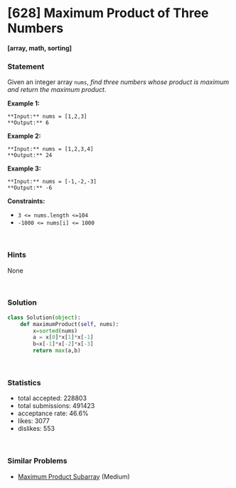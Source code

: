 # [628] Maximum Product of Three Numbers

**[array, math, sorting]**

### Statement

Given an integer array `nums`, *find three numbers whose product is maximum and return the maximum product*.


**Example 1:**

```
**Input:** nums = [1,2,3]
**Output:** 6

```
**Example 2:**

```
**Input:** nums = [1,2,3,4]
**Output:** 24

```
**Example 3:**

```
**Input:** nums = [-1,-2,-3]
**Output:** -6

```

**Constraints:**
* `3 <= nums.length <=104`
* `-1000 <= nums[i] <= 1000`


<br>

### Hints

None

<br>

### Solution

```py
class Solution(object):
    def maximumProduct(self, nums):
        x=sorted(nums)
        a = x[0]*x[1]*x[-1]
        b=x[-1]*x[-2]*x[-3]
        return max(a,b)
```

<br>

### Statistics

- total accepted: 228803
- total submissions: 491423
- acceptance rate: 46.6%
- likes: 3077
- dislikes: 553

<br>

### Similar Problems

- [Maximum Product Subarray](https://leetcode.com/problems/maximum-product-subarray) (Medium)
